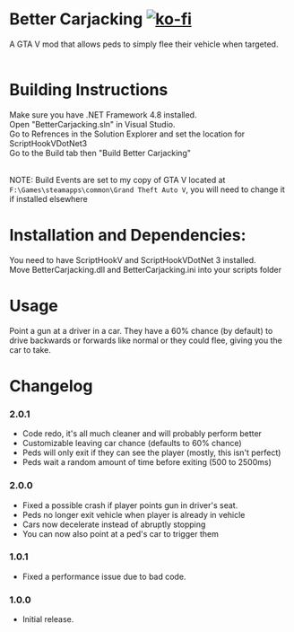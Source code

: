 # Better Carjacking [![ko-fi](https://ko-fi.com/img/githubbutton_sm.svg)](https://ko-fi.com/S6S244CYE)

A GTA V mod that allows peds to simply flee their vehicle when targeted. <br><br>

# Building Instructions
Make sure you have .NET Framework 4.8 installed.<br>
Open "BetterCarjacking.sln" in Visual Studio. <br>
Go to Refrences in the Solution Explorer and set the location for ScriptHookVDotNet3<br>
Go to the Build tab then "Build Better Carjacking"<br> <br>

NOTE: Build Events are set to my copy of GTA V located at `F:\Games\steamapps\common\Grand Theft Auto V`, you will need to change it if installed elsewhere

# Installation and Dependencies:
You need to have ScriptHookV and ScriptHookVDotNet 3 installed.<br>
Move BetterCarjacking.dll and BetterCarjacking.ini into your scripts folder

# Usage
Point a gun at a driver in a car. They have a 60% chance (by default) to drive backwards or forwards like normal or they could flee, giving you the car to take.

# Changelog
### 2.0.1
- Code redo, it's all much cleaner and will probably perform better
- Customizable leaving car chance (defaults to 60% chance)
- Peds will only exit if they can see the player (mostly, this isn't perfect)
- Peds wait a random amount of time before exiting (500 to 2500ms)

### 2.0.0
- Fixed a possible crash if player points gun in driver's seat.
- Peds no longer exit vehicle when player is already in vehicle
- Cars now decelerate instead of abruptly stopping
- You can now also point at a ped's car to trigger them

### 1.0.1
- Fixed a performance issue due to bad code.

### 1.0.0
- Initial release.
